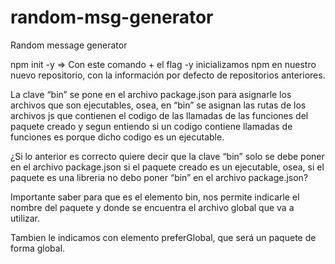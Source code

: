 # random-msg-generator
Random message generator

npm init -y => Con este comando + el flag -y inicializamos npm en nuestro nuevo repositorio, con la información por defecto de repositorios anteriores.

La clave “bin” se pone en el archivo package.json para asignarle los archivos que son ejecutables, osea, en “bin” se asignan las rutas de los archivos js que contienen el codigo de las llamadas de las funciones del paquete creado y segun entiendo si un codigo contiene llamadas de funciones es porque dicho codigo es un ejecutable.

¿Si lo anterior es correcto quiere decir que la clave “bin” solo se debe poner en el archivo package.json si el paquete creado es un ejecutable, osea, si el paquete es una libreria no debo poner “bin” en el archivo package.json?

Importante saber para que es el elemento bin, nos permite indicarle el nombre del paquete y donde se encuentra el archivo global que va a utilizar.

Tambien le indicamos con elemento preferGlobal, que será un paquete de forma global.